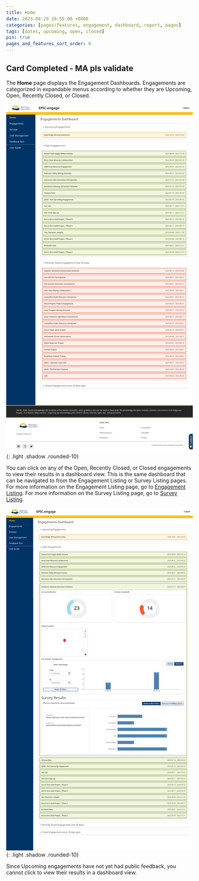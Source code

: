 ```yaml
---
title: Home
date: 2023-08-29 20:55:00 +0800
categories: [pages/features, engagement, dashboard, report, pages]
tags: [dates, upcoming, open, closed]
pin: true
pages_and_features_sort_order: 0
---
```


## Card Completed - MA pls validate

The **Home** page displays the Engagement Dashboards. Engagements are categorized in expandable menus according to whether they are Upcoming, Open, Recently Closed, or Closed.  

![Home Page](/assets/UserGuideImages/Images/home/home-image-of-homepage.png){: .light .shadow .rounded-10}

You can click on any of the Open, Recently Closed, or Closed engagements to view their results in a dashboard view. This is the same dashboard that can be navigated to from the Engagement Listing or Survey Listing pages. For more information on the Engagement Listing page, go to [Engagement Listing](/met-guide/posts/engagement-listing/). For more information on the Survey Listing page, go to [Survey Listing](/met-guide/posts/survey-listing/).

![Dashboard](/assets/UserGuideImages/Images/home/home-dashboard-results.png){: .light .shadow .rounded-10}

Since Upcoming engagements have not yet had public feedback, you cannot click to view their results in a dashboard view.  




